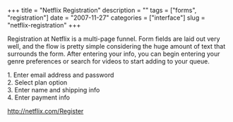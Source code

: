 +++
title = "Netflix Registration"
description = ""
tags = ["forms", "registration"]
date = "2007-11-27"
categories = ["interface"]
slug = "netflix-registration"
+++


<p>Registration at Netflix is a multi-page funnel. Form fields are laid out very well, and the flow is pretty simple considering the huge amount of text that surrounds the form. After entering your info, you can begin entering your genre preferences or search for videos to start adding to your queue. </p>
<div id="screens-full" class="clear"><div class="caption">1. Enter email address and password</div><div class="fullimg clear"><a href="//media.konigi.com/interface/netflix-registration-1.png" class="group" rel="group" title="1. Enter email address and password"><img src="//media.konigi.com/interface/netflix-registration-1.png" alt="" class="img-responsive"></a></div></div><div id="screens-full" class="clear"><div class="caption">2. Select plan option</div><div class="fullimg clear"><a href="//media.konigi.com/interface/netflix-registration-2.png" class="group" rel="group" title="2. Select plan option"><img src="//media.konigi.com/interface/netflix-registration-2.png" alt="" class="img-responsive"></a></div></div><div id="screens-full" class="clear"><div class="caption">3. Enter name and shipping info</div><div class="fullimg clear"><a href="//media.konigi.com/interface/netflix-registration-3.png" class="group" rel="group" title="3. Enter name and shipping info"><img src="//media.konigi.com/interface/netflix-registration-3.png" alt="" class="img-responsive"></a></div></div><div id="screens-full" class="clear"><div class="caption">4. Enter payment info</div><div class="fullimg clear"><a href="//media.konigi.com/interface/netflix-registration-4.png" class="group" rel="group" title="4. Enter payment info"><img src="//media.konigi.com/interface/netflix-registration-4.png" alt="" class="img-responsive"></a></div></div>        
<p><a href="http://netflix.com/Register">http://netflix.com/Register</a></p>

